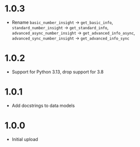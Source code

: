 # 1.0.3
- Rename `basic_number_insight` -> `get_basic_info`, `standard_number_insight` -> `get_standard_info`, `advanced_async_number_insight` -> `get_advanced_info_async`, `advanced_sync_number_insight` -> `get_advanced_info_sync`

# 1.0.2
- Support for Python 3.13, drop support for 3.8

# 1.0.1
- Add docstrings to data models

# 1.0.0
- Initial upload
